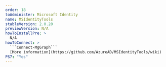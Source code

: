 ```yaml
---
order: 18
toAdminister: Microsoft Identity
name: MSIdentityTools
stableVersion: 2.0.20
previewVersion: N/A
howToInstallPre: >
  N/A
howToConnect: >
  ```Connect-MgGraph```
  [More information](https://github.com/AzureAD/MSIdentityTools/wiki)
PS7: "Yes"
---
```

